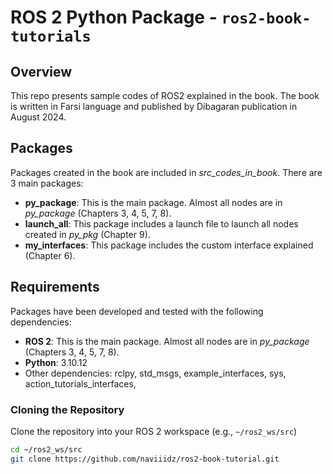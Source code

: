 # ROS 2 Python Package - `ros2-book-tutorials`

## Overview
This repo presents sample codes of ROS2 explained in the book. The book is written in Farsi language and published by Dibagaran publication in August 2024.

## Packages
Packages created in the book are included in _src_codes_in_book_. There are 3 main packages:
- **py_package**: This is the main package. Almost all nodes are in _py_package_ (Chapters 3, 4, 5, 7, 8).
- **launch_all**: This package includes a launch file to launch all nodes created in _py_pkg_ (Chapter 9).
- **my_interfaces**: This package includes the custom interface explained (Chapter 6).

## Requirements
Packages have been developed and tested with the following dependencies:
- **ROS 2**: This is the main package. Almost all nodes are in _py_package_ (Chapters 3, 4, 5, 7, 8).
- **Python**: 3.10.12
- Other dependencies: rclpy, std_msgs, example_interfaces, sys, action_tutorials_interfaces, 

### Cloning the Repository
Clone the repository into your ROS 2 workspace (e.g., `~/ros2_ws/src`)

```bash
cd ~/ros2_ws/src
git clone https://github.com/naviiidz/ros2-book-tutorial.git
